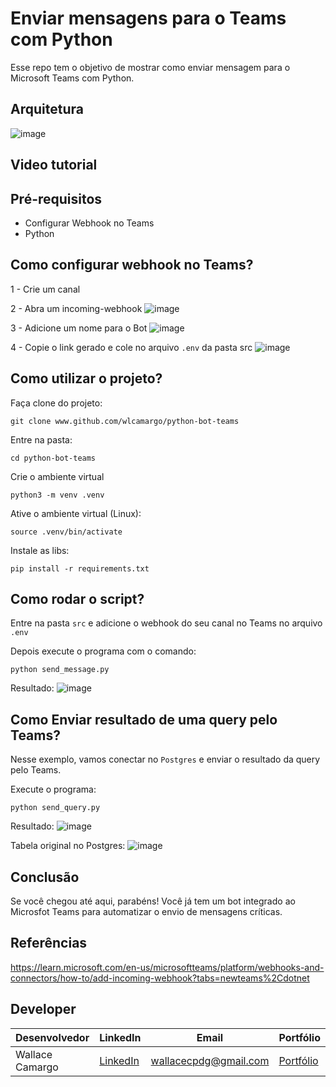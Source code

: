 # Enviar mensagens para o Teams com Python
Esse repo tem o objetivo de mostrar como enviar mensagem para o Microsoft Teams com Python. 

## Arquitetura
![image](assets/architecture.png)

## Video tutorial


## Pré-requisitos
- Configurar Webhook no Teams
- Python

## Como configurar webhook no Teams?
1 - Crie um canal


2 - Abra um incoming-webhook
![image](assets/webhook.png)


3 - Adicione um nome para o Bot
![image](assets/name.png)


4 - Copie o link gerado e cole no arquivo ```.env``` da pasta src
![image](assets/link.png)

## Como utilizar o projeto?
Faça clone do projeto:
```
git clone www.github.com/wlcamargo/python-bot-teams
```
Entre na pasta:
```
cd python-bot-teams
```
Crie o ambiente virtual
```
python3 -m venv .venv
```
Ative o ambiente virtual (Linux): 
```
source .venv/bin/activate
```
Instale as libs:
```
pip install -r requirements.txt
```

## Como rodar o script?
Entre na pasta ```src``` e adicione o webhook do seu canal no Teams no arquivo ```.env```

Depois execute o programa com o comando:
```
python send_message.py
```

Resultado:
![image](assets/message.png)

## Como Enviar resultado de uma query pelo Teams?

Nesse exemplo, vamos conectar no ```Postgres``` e enviar o resultado da query pelo Teams. 

Execute o programa:
```
python send_query.py
```

Resultado:
![image](assets/query.png)

Tabela original no Postgres:
![image](assets/table.png)

## Conclusão
Se você chegou até aqui, parabéns! Você já tem um bot integrado ao Microsfot Teams para automatizar o envio de mensagens críticas. 

## Referências

https://learn.microsoft.com/en-us/microsoftteams/platform/webhooks-and-connectors/how-to/add-incoming-webhook?tabs=newteams%2Cdotnet

## Developer
| Desenvolvedor      | LinkedIn                                   | Email                        | Portfólio                              |
|--------------------|--------------------------------------------|------------------------------|----------------------------------------|
| Wallace Camargo    | [LinkedIn](https://www.linkedin.com/in/wallace-camargo-35b615171/) | wallacecpdg@gmail.com        | [Portfólio](https://wlcamargo.github.io/)   |

